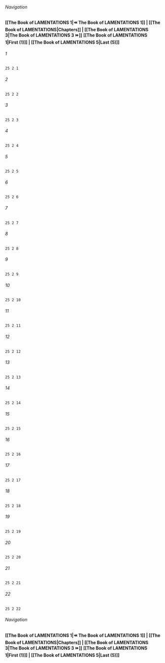 
###### Navigation
**[[The Book of LAMENTATIONS 1|⏪ The Book of LAMENTATIONS 1]] | [[The Book of LAMENTATIONS|Chapters]] | [[The Book of LAMENTATIONS 3|The Book of LAMENTATIONS 3 ⏩]]**
**[[The Book of LAMENTATIONS 1|First (1)]] | [[The Book of LAMENTATIONS 5|Last (5)]]**

###### 1
``` verse
25 2 1 
```
###### 2
``` verse
25 2 2 
```
###### 3
``` verse
25 2 3 
```
###### 4
``` verse
25 2 4 
```
###### 5
``` verse
25 2 5 
```
###### 6
``` verse
25 2 6 
```
###### 7
``` verse
25 2 7 
```
###### 8
``` verse
25 2 8 
```
###### 9
``` verse
25 2 9 
```
###### 10
``` verse
25 2 10 
```
###### 11
``` verse
25 2 11 
```
###### 12
``` verse
25 2 12 
```
###### 13
``` verse
25 2 13 
```
###### 14
``` verse
25 2 14 
```
###### 15
``` verse
25 2 15 
```
###### 16
``` verse
25 2 16 
```
###### 17
``` verse
25 2 17 
```
###### 18
``` verse
25 2 18 
```
###### 19
``` verse
25 2 19 
```
###### 20
``` verse
25 2 20 
```
###### 21
``` verse
25 2 21 
```
###### 22
``` verse
25 2 22 
```

###### Navigation
**[[The Book of LAMENTATIONS 1|⏪ The Book of LAMENTATIONS 1]] | [[The Book of LAMENTATIONS|Chapters]] | [[The Book of LAMENTATIONS 3|The Book of LAMENTATIONS 3 ⏩]]**
**[[The Book of LAMENTATIONS 1|First (1)]] | [[The Book of LAMENTATIONS 5|Last (5)]]**

